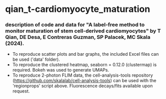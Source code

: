 # qian_t-cardiomyocyte_maturation
### description of code and data for "A label-free method to monitor maturation of stem cell-derived cardiomyocytes" by T Qian, DE Desa, E Contreras Guzman, SP Palacek, MC Skala (2024).

* To reproduce scatter plots and bar graphs, the included Excel files can be used ('data' folder).
* To reproduce the clustered heatmap, seaborn = 0.12.0 (clustermap) is required. Bokeh was used to generate UMAPs.
* To reproduce 2-photon FLIM data, the cell-analysis-tools repository (https://github.com/skalalab/cell-analysis-tools) can be used with the 'regionprops' script above. Fluorescence decays/fits available upon request.


